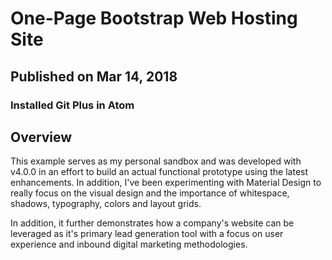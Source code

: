 # One-Page Bootstrap Web Hosting Site
## Published on Mar 14, 2018
### Installed Git Plus in Atom

## Overview

This example serves as my personal sandbox and was developed with v4.0.0 in an effort to build an actual functional prototype using the latest enhancements. In addition, I've been experimenting with Material Design to really focus on the visual design and the importance of whitespace, shadows, typography, colors and layout grids.

In addition, it further demonstrates how a company's website can be leveraged as it's primary lead generation tool with a focus on user experience and inbound digital marketing methodologies.
